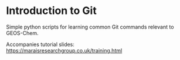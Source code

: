 # Introduction to Git

Simple python scripts for learning common Git commands relevant to GEOS-Chem.

Accompanies tutorial slides: https://maraisresearchgroup.co.uk/training.html 
